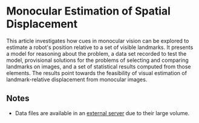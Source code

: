 Monocular Estimation of Spatial Displacement
============================================

This article investigates how cues in monocular vision can be explored to estimate a robot's position relative to a set of visible landmarks. It presents a model for reasoning about the problem, a data set recorded to test the model, provisional solutions for the problems of selecting and comparing landmarks on images, and a set of statistical results computed from those elements. The results point towards the feasibility of visual estimation of landmark-relative displacement from monocular images.

Notes
-----

* Data files are available in an [external server](https://drive.google.com/file/d/0ByFXegaPGv-wR0RJMUdISnNtUWc/edit?usp=sharing) due to their large volume.
